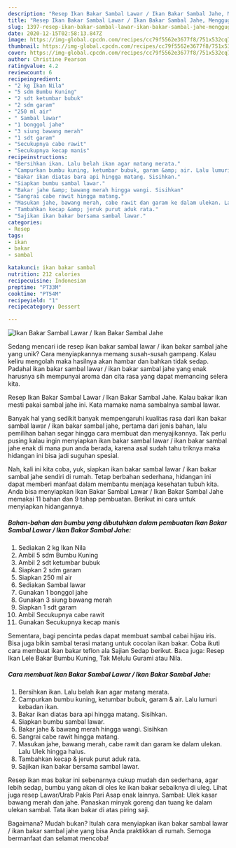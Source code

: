 ```yaml
---
description: "Resep Ikan Bakar Sambal Lawar / Ikan Bakar Sambal Jahe, Menggugah Selera"
title: "Resep Ikan Bakar Sambal Lawar / Ikan Bakar Sambal Jahe, Menggugah Selera"
slug: 1397-resep-ikan-bakar-sambal-lawar-ikan-bakar-sambal-jahe-menggugah-selera
date: 2020-12-15T02:58:13.847Z
image: https://img-global.cpcdn.com/recipes/cc79f5562e3677f8/751x532cq70/ikan-bakar-sambal-lawar-ikan-bakar-sambal-jahe-foto-resep-utama.jpg
thumbnail: https://img-global.cpcdn.com/recipes/cc79f5562e3677f8/751x532cq70/ikan-bakar-sambal-lawar-ikan-bakar-sambal-jahe-foto-resep-utama.jpg
cover: https://img-global.cpcdn.com/recipes/cc79f5562e3677f8/751x532cq70/ikan-bakar-sambal-lawar-ikan-bakar-sambal-jahe-foto-resep-utama.jpg
author: Christine Pearson
ratingvalue: 4.2
reviewcount: 6
recipeingredient:
- "2 kg Ikan Nila"
- "5 sdm Bumbu Kuning"
- "2 sdt ketumbar bubuk"
- "2 sdm garam"
- "250 ml air"
- " Sambal lawar"
- "1 bonggol jahe"
- "3 siung bawang merah"
- "1 sdt garam"
- "Secukupnya cabe rawit"
- "Secukupnya kecap manis"
recipeinstructions:
- "Bersihkan ikan. Lalu belah ikan agar matang merata."
- "Campurkan bumbu kuning, ketumbar bubuk, garam &amp; air. Lalu lumuri kebadan ikan."
- "Bakar ikan diatas bara api hingga matang. Sisihkan."
- "Siapkan bumbu sambal lawar."
- "Bakar jahe &amp; bawang merah hingga wangi. Sisihkan"
- "Sangrai cabe rawit hingga matang."
- "Masukan jahe, bawang merah, cabe rawit dan garam ke dalam ulekan. Lalu Ulek hingga halus."
- "Tambahkan kecap &amp; jeruk purut aduk rata."
- "Sajikan ikan bakar bersama sambal lawar."
categories:
- Resep
tags:
- ikan
- bakar
- sambal

katakunci: ikan bakar sambal 
nutrition: 212 calories
recipecuisine: Indonesian
preptime: "PT33M"
cooktime: "PT54M"
recipeyield: "1"
recipecategory: Dessert

---
```



![Ikan Bakar Sambal Lawar / Ikan Bakar Sambal Jahe](https://img-global.cpcdn.com/recipes/cc79f5562e3677f8/751x532cq70/ikan-bakar-sambal-lawar-ikan-bakar-sambal-jahe-foto-resep-utama.jpg)

Sedang mencari ide resep ikan bakar sambal lawar / ikan bakar sambal jahe yang unik? Cara menyiapkannya memang susah-susah gampang. Kalau keliru mengolah maka hasilnya akan hambar dan bahkan tidak sedap. Padahal ikan bakar sambal lawar / ikan bakar sambal jahe yang enak harusnya sih mempunyai aroma dan cita rasa yang dapat memancing selera kita.

Resep Ikan Bakar Sambal Lawar / Ikan Bakar Sambal Jahe. Kalau bakar ikan mesti pakai sambal jahe ini. Kata mamake nama sambalnya sambal lawar.

Banyak hal yang sedikit banyak mempengaruhi kualitas rasa dari ikan bakar sambal lawar / ikan bakar sambal jahe, pertama dari jenis bahan, lalu pemilihan bahan segar hingga cara membuat dan menyajikannya. Tak perlu pusing kalau ingin menyiapkan ikan bakar sambal lawar / ikan bakar sambal jahe enak di mana pun anda berada, karena asal sudah tahu triknya maka hidangan ini bisa jadi suguhan spesial.


Nah, kali ini kita coba, yuk, siapkan ikan bakar sambal lawar / ikan bakar sambal jahe sendiri di rumah. Tetap berbahan sederhana, hidangan ini dapat memberi manfaat dalam membantu menjaga kesehatan tubuh kita. Anda bisa menyiapkan Ikan Bakar Sambal Lawar / Ikan Bakar Sambal Jahe memakai 11 bahan dan 9 tahap pembuatan. Berikut ini cara untuk menyiapkan hidangannya.

<!--inarticleads1-->

##### Bahan-bahan dan bumbu yang dibutuhkan dalam pembuatan Ikan Bakar Sambal Lawar / Ikan Bakar Sambal Jahe:

1. Sediakan 2 kg Ikan Nila
1. Ambil 5 sdm Bumbu Kuning
1. Ambil 2 sdt ketumbar bubuk
1. Siapkan 2 sdm garam
1. Siapkan 250 ml air
1. Sediakan  Sambal lawar
1. Gunakan 1 bonggol jahe
1. Gunakan 3 siung bawang merah
1. Siapkan 1 sdt garam
1. Ambil Secukupnya cabe rawit
1. Gunakan Secukupnya kecap manis


Sementara, bagi pencinta pedas dapat membuat sambal cabai hijau iris. Bisa juga bikin sambal terasi matang untuk cocolan ikan bakar. Coba ikuti cara membuat ikan bakar teflon ala Sajian Sedap berikut. Baca juga: Resep Ikan Lele Bakar Bumbu Kuning, Tak Melulu Gurami atau Nila. 

<!--inarticleads2-->

##### Cara membuat Ikan Bakar Sambal Lawar / Ikan Bakar Sambal Jahe:

1. Bersihkan ikan. Lalu belah ikan agar matang merata.
1. Campurkan bumbu kuning, ketumbar bubuk, garam &amp; air. Lalu lumuri kebadan ikan.
1. Bakar ikan diatas bara api hingga matang. Sisihkan.
1. Siapkan bumbu sambal lawar.
1. Bakar jahe &amp; bawang merah hingga wangi. Sisihkan
1. Sangrai cabe rawit hingga matang.
1. Masukan jahe, bawang merah, cabe rawit dan garam ke dalam ulekan. Lalu Ulek hingga halus.
1. Tambahkan kecap &amp; jeruk purut aduk rata.
1. Sajikan ikan bakar bersama sambal lawar.


Resep ikan mas bakar ini sebenarnya cukup mudah dan sederhana, agar lebih sedap, bumbu yang akan di oles ke ikan bakar sebaiknya di uleg. Lihat juga resep Lawar/Urab Pakis Pari Asap enak lainnya. Sambal: Ulek kasar bawang merah dan jahe. Panaskan minyak goreng dan tuang ke dalam ulekan sambal. Tata ikan bakar di atas piring saji. 

Bagaimana? Mudah bukan? Itulah cara menyiapkan ikan bakar sambal lawar / ikan bakar sambal jahe yang bisa Anda praktikkan di rumah. Semoga bermanfaat dan selamat mencoba!
